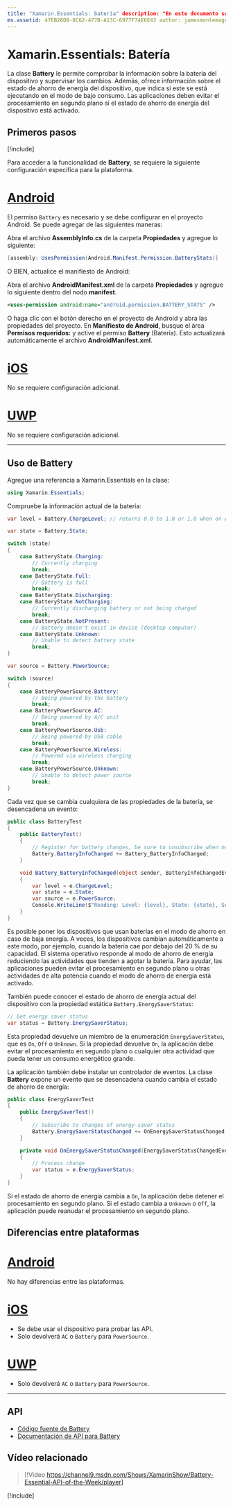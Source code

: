 ```yaml
---
title: "Xamarin.Essentials: batería" description: "En este documento se describe la clase Battery de Xamarin.Essentials, que permite comprobar la información de la batería del dispositivo y supervisar los cambios."
ms.assetid: 47EB26D8-8C62-477B-A13C-6977F74E6E43 author: jamesmontemagno ms.author: jamont ms.date: 01/22/2019 ms.custom: video no-loc: [Xamarin.Forms, Xamarin.Essentials]
---
```


# <a name="xamarinessentials-battery"></a>Xamarin.Essentials: Batería

La clase **Battery** le permite comprobar la información sobre la batería del dispositivo y supervisar los cambios. Además, ofrece información sobre el estado de ahorro de energía del dispositivo, que indica si este se está ejecutando en el modo de bajo consumo. Las aplicaciones deben evitar el procesamiento en segundo plano si el estado de ahorro de energía del dispositivo está activado.

## <a name="get-started"></a>Primeros pasos

[!include[](~/essentials/includes/get-started.md)]

Para acceder a la funcionalidad de **Battery**, se requiere la siguiente configuración específica para la plataforma.

# <a name="android"></a>[Android](#tab/android)

El permiso `Battery` es necesario y se debe configurar en el proyecto Android. Se puede agregar de las siguientes maneras:

Abra el archivo **AssemblyInfo.cs** de la carpeta **Propiedades** y agregue lo siguiente:

```csharp
[assembly: UsesPermission(Android.Manifest.Permission.BatteryStats)]
```

O BIEN, actualice el manifiesto de Android:

Abra el archivo **AndroidManifest.xml** de la carpeta **Propiedades** y agregue lo siguiente dentro del nodo **manifest**.

```xml
<uses-permission android:name="android.permission.BATTERY_STATS" />
```

O haga clic con el botón derecho en el proyecto de Android y abra las propiedades del proyecto. En **Manifiesto de Android**, busque el área **Permisos requeridos:** y active el permiso **Battery** (Batería). Esto actualizará automáticamente el archivo **AndroidManifest.xml**.

# <a name="ios"></a>[iOS](#tab/ios)

No se requiere configuración adicional.

# <a name="uwp"></a>[UWP](#tab/uwp)

No se requiere configuración adicional.

-----

## <a name="using-battery"></a>Uso de Battery

Agregue una referencia a Xamarin.Essentials en la clase:

```csharp
using Xamarin.Essentials;
```

Compruebe la información actual de la batería:

```csharp
var level = Battery.ChargeLevel; // returns 0.0 to 1.0 or 1.0 when on AC or no battery.

var state = Battery.State;

switch (state)
{
    case BatteryState.Charging:
        // Currently charging
        break;
    case BatteryState.Full:
        // Battery is full
        break;
    case BatteryState.Discharging:
    case BatteryState.NotCharging:
        // Currently discharging battery or not being charged
        break;
    case BatteryState.NotPresent:
        // Battery doesn't exist in device (desktop computer)
    case BatteryState.Unknown:
        // Unable to detect battery state
        break;
}

var source = Battery.PowerSource;

switch (source)
{
    case BatteryPowerSource.Battery:
        // Being powered by the battery
        break;
    case BatteryPowerSource.AC:
        // Being powered by A/C unit
        break;
    case BatteryPowerSource.Usb:
        // Being powered by USB cable
        break;
    case BatteryPowerSource.Wireless:
        // Powered via wireless charging
        break;
    case BatteryPowerSource.Unknown:
        // Unable to detect power source
        break;
}
```

Cada vez que se cambia cualquiera de las propiedades de la batería, se desencadena un evento:

```csharp
public class BatteryTest
{
    public BatteryTest()
    {
        // Register for battery changes, be sure to unsubscribe when needed
        Battery.BatteryInfoChanged += Battery_BatteryInfoChanged;
    }

    void Battery_BatteryInfoChanged(object sender, BatteryInfoChangedEventArgs   e)
    {
        var level = e.ChargeLevel;
        var state = e.State;
        var source = e.PowerSource;
        Console.WriteLine($"Reading: Level: {level}, State: {state}, Source: {source}");
    }
}
```

Es posible poner los dispositivos que usan baterías en el modo de ahorro en caso de baja energía. A veces, los dispositivos cambian automáticamente a este modo, por ejemplo, cuando la batería cae por debajo del 20 % de su capacidad. El sistema operativo responde al modo de ahorro de energía reduciendo las actividades que tienden a agotar la batería. Para ayudar, las aplicaciones pueden evitar el procesamiento en segundo plano u otras actividades de alta potencia cuando el modo de ahorro de energía está activado.

También puede conocer el estado de ahorro de energía actual del dispositivo con la propiedad estática `Battery.EnergySaverStatus`:

```csharp
// Get energy saver status
var status = Battery.EnergySaverStatus;
```

Esta propiedad devuelve un miembro de la enumeración `EnergySaverStatus`, que es `On`, `Off` o `Unknown`. Si la propiedad devuelve `On`, la aplicación debe evitar el procesamiento en segundo plano o cualquier otra actividad que pueda tener un consumo energético grande.

La aplicación también debe instalar un controlador de eventos. La clase **Battery** expone un evento que se desencadena cuando cambia el estado de ahorro de energía:

```csharp
public class EnergySaverTest
{
    public EnergySaverTest()
    {
        // Subscribe to changes of energy-saver status
        Battery.EnergySaverStatusChanged += OnEnergySaverStatusChanged;
    }

    private void OnEnergySaverStatusChanged(EnergySaverStatusChangedEventArgs e)
    {
        // Process change
        var status = e.EnergySaverStatus;
    }
}
```

Si el estado de ahorro de energía cambia a `On`, la aplicación debe detener el procesamiento en segundo plano. Si el estado cambia a `Unknown` o `Off`, la aplicación puede reanudar el procesamiento en segundo plano.

## <a name="platform-differences"></a>Diferencias entre plataformas

# <a name="android"></a>[Android](#tab/android)

No hay diferencias entre las plataformas.

# <a name="ios"></a>[iOS](#tab/ios)

- Se debe usar el dispositivo para probar las API.
- Solo devolverá `AC` o `Battery` para `PowerSource`.

# <a name="uwp"></a>[UWP](#tab/uwp)

- Solo devolverá `AC` o `Battery` para `PowerSource`.

-----

## <a name="api"></a>API

- [Código fuente de Battery](https://github.com/xamarin/Essentials/tree/master/Xamarin.Essentials/Battery)
- [Documentación de API para Battery](xref:Xamarin.Essentials.Battery)

## <a name="related-video"></a>Vídeo relacionado

> [!Video https://channel9.msdn.com/Shows/XamarinShow/Battery-Essential-API-of-the-Week/player]

[!include[](~/essentials/includes/xamarin-show-essentials.md)]
